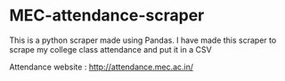 # MEC-attendance-scraper

This is a python scraper made using Pandas. 
I have made this scraper to scrape my college class attendance and put it in a CSV

Attendance website : http://attendance.mec.ac.in/
